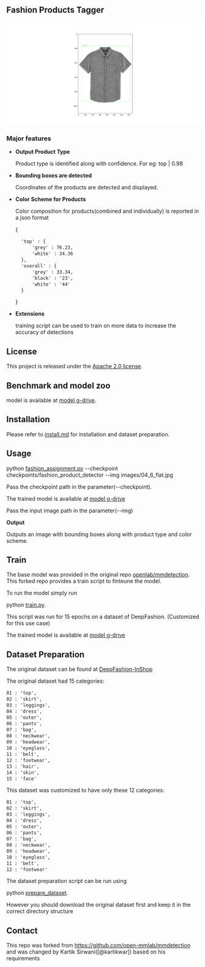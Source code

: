 ## Fashion Products Tagger


![demo image](resources/Figure_1.png)

### Major features

- **Output Product Type**
    
    Product type is identified along with confidence. For eg: top | 0.98
    
- **Bounding boxes are detected**
    
    Coordinates of the products are detected and displayed.

- **Color Scheme for Products**

    Color composition for products(combined and individually) is reported in a json format 
    
    {
        
        'top' : {
            'grey' : 76.23,
            'white' : 34.36
        },
        'overall' : {
            'grey' : 33.34,
            'black' : '23',
            'white' : '44'
        }
    }
    
- **Extensions**

   training script can be used to train on more data to increase the accuracy of detections


## License

This project is released under the [Apache 2.0 license](LICENSE).


## Benchmark and model zoo

model is available at [model g-drive](https://drive.google.com/file/d/1fol3hgl2IHee2f4wOj_TfTQ5hPQfeTl0/view?usp=sharing).


## Installation

Please refer to [install.md](docs/install.md) for installation and dataset preparation.


## Usage
python [fashion_assignment.py](./fashion_assignment.py) --checkpoint checkpoints/fashion_product_detector --img images/04_6_flat.jpg

Pass the checkpoint path in the parameter(--checkpoint).

The trained model is available at [model g-drive](https://drive.google.com/file/d/1fol3hgl2IHee2f4wOj_TfTQ5hPQfeTl0/view?usp=sharing) 

Pass the input image path in the parameter(--img)

**Output**

Outputs an image with bounding boxes along with product type and color scheme.


## Train

The base model was provided in the original repo [openlab/mmdetection](https://github.com/open-mmlab/mmdetection).
This forked repo provides a train script to finteune the model.

To run the model simply run 

python [train.py](./train.py).

This script was run for 15 epochs on a dataset of DeepFashion. (Customized for this use case)

The trained model is available at [model g-drive](https://drive.google.com/file/d/1fol3hgl2IHee2f4wOj_TfTQ5hPQfeTl0/view?usp=sharing) 

## Dataset Preparation

The original dataset can be found at [DeepFashion-InShop](http://mmlab.ie.cuhk.edu.hk/projects/DeepFashion/InShopRetrieval.html)  

The original dataset had 15 categories:

    01 : 'top',
    02 : 'skirt',
    03 : 'leggings',
    04 : 'dress',
    05 : 'outer',
    06 : 'pants',
    07 : 'bag',
    08 : 'neckwear',
    09 : 'headwear',
    10 : 'eyeglass',
    11 : 'belt',
    12 : 'footwear',
    13 : 'hair',
    14 : 'skin',
    15 : 'face'

This dataset was customized to have only these 12 categories:

    
    01 : 'top',
    02 : 'skirt',
    03 : 'leggings',
    04 : 'dress',
    05 : 'outer',
    06 : 'pants',
    07 : 'bag',
    08 : 'neckwear',
    09 : 'headwear',
    10 : 'eyeglass',
    11 : 'belt',
    12 : 'footwear'


The dataset preparation script can be run using

python [prepare_dataset](./prepare_dataset.py).

However you should download the original dataset first and keep it in the correct directory structure




## Contact

This repo was forked from https://github.com/open-mmlab/mmdetection and was changed by 
Kartik Sirwani([@kartikwar]) based on his requirements

